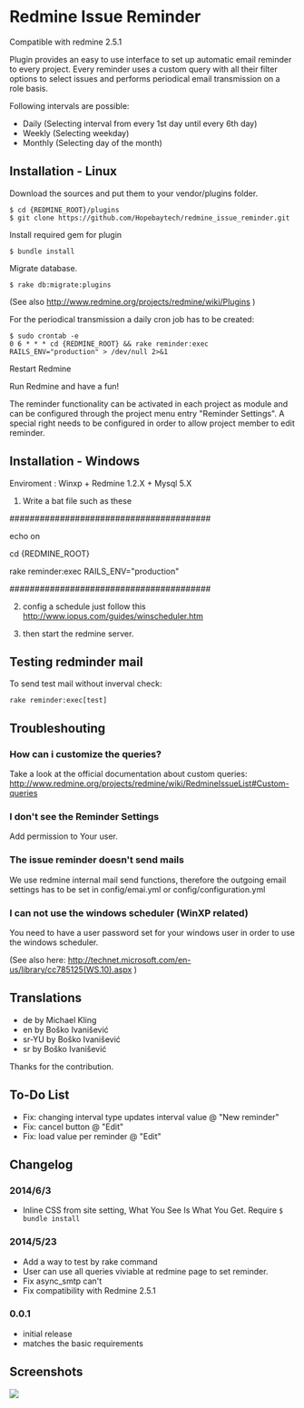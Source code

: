 ﻿Redmine Issue Reminder
==============

Compatible with redmine 2.5.1

Plugin provides an easy to use interface to set up automatic email reminder to every project. 
Every reminder uses a custom query with all their filter options to select issues 
and performs periodical email transmission on a role basis.

Following intervals are possible:
 - Daily (Selecting interval from every 1st day until every 6th day)
 - Weekly (Selecting weekday)
 - Monthly (Selecting day of the month)

## Installation - Linux

Download the sources and put them to your vendor/plugins folder.

    $ cd {REDMINE_ROOT}/plugins
    $ git clone https://github.com/Hopebaytech/redmine_issue_reminder.git

Install required gem for plugin

    $ bundle install

Migrate database.

    $ rake db:migrate:plugins

(See also http://www.redmine.org/projects/redmine/wiki/Plugins )    

For the periodical transmission a daily cron job has to be created:
      
    $ sudo crontab -e
    0 6 * * * cd {REDMINE_ROOT} && rake reminder:exec RAILS_ENV="production" > /dev/null 2>&1
    
Restart Redmine

Run Redmine and have a fun!

The reminder functionality can be activated in each project as module and can be configured through the project menu entry "Reminder Settings".
A special right needs to be configured in order to allow project member to edit reminder.

## Installation - Windows

Enviroment : Winxp + Redmine 1.2.X + Mysql 5.X
 
 1. Write a bat file such as these

 ########################################
 
 echo on
 
 cd {REDMINE_ROOT}
 
 rake reminder:exec RAILS_ENV="production"
 
 ########################################
 
 2. config a schedule just follow this
 http://www.iopus.com/guides/winscheduler.htm
 
 3. then start the redmine server.
 
## Testing redminder mail

To send test mail without inverval check:

    rake reminder:exec[test]

## Troubleshouting

### How can i customize the queries?

Take a look at the official documentation about custom queries: 
http://www.redmine.org/projects/redmine/wiki/RedmineIssueList#Custom-queries

### I don't see the Reminder Settings

Add permission to Your user.

### The issue reminder doesn't send mails

We use redmine internal mail send functions, therefore the outgoing email settings 
has to be set in config/emai.yml or config/configuration.yml

### I can not use the windows scheduler (WinXP related)

You need to have a user password set for your windows user in order to use the windows scheduler.

(See also here: http://technet.microsoft.com/en-us/library/cc785125(WS.10).aspx )

## Translations

- de by Michael Kling
- en by Boško Ivanišević
- sr-YU by Boško Ivanišević
- sr by Boško Ivanišević

Thanks for the contribution. 

## To-Do List

- Fix: changing interval type updates interval value @ "New reminder"
- Fix: cancel button @ "Edit"
- Fix: load value per reminder @ "Edit"

## Changelog

### 2014/6/3

 - Inline CSS from site setting, What You See Is What You Get. Require `$ bundle install`

### 2014/5/23

 - Add a way to test by rake command
 - User can use all queries viviable at redmine page to set reminder.
 - Fix async_smtp can't
 - Fix compatibility with Redmine 2.5.1

### 0.0.1

 - initial release
 - matches the basic requirements
 
## Screenshots

![](http://farm7.static.flickr.com/6109/6294745006_49986ec541_b.jpg)
